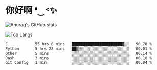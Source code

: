# 你好啊 ❛‿˂✨

![Anurag's GitHub stats](https://github-readme-stats.vercel.app/api?username=ZombieFly&count_private=true&show_icons=true)

[![Top Langs](https://github-readme-stats.vercel.app/api/top-langs/?username=ZombieFly&layout=compact&count_private=true&hide=Ruby,makefile)](https://github.com/anuraghazra/github-readme-stats)

<!--START_SECTION:waka-->

```txt
C            55 hrs 6 mins   ██████████████████████▓░░   90.70 %
Python       5 hrs 28 mins   ██▒░░░░░░░░░░░░░░░░░░░░░░   09.01 %
Other        5 mins          ░░░░░░░░░░░░░░░░░░░░░░░░░   00.14 %
Bash         3 mins          ░░░░░░░░░░░░░░░░░░░░░░░░░   00.10 %
Git Config   1 min           ░░░░░░░░░░░░░░░░░░░░░░░░░   00.04 %
```

<!--END_SECTION:waka-->
